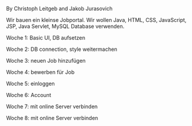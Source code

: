 By Christoph Leitgeb and Jakob Jurasovich

Wir bauen ein kleinse Jobportal.
Wir wollen Java, HTML, CSS, JavaScript, JSP, Java Servlet, MySQL Database verwenden.

Woche 1: Basic UI, DB aufsetzen

Woche 2: DB connection, style weitermachen

Woche 3: neuen Job hinzufügen

Woche 4: bewerben für Job

Woche 5: einloggen

Woche 6: Account

Woche 7: mit online Server verbinden 

Woche 8: mit online Server verbinden

